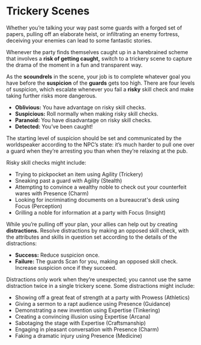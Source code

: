 # Trickery Scenes
Whether you’re talking your way past some guards with a forged set of papers, pulling off an elaborate heist, or infiltrating an enemy fortress, deceiving your enemies can lead to some fantastic stories.

Whenever the party finds themselves caught up in a harebrained scheme that involves a **risk of getting caught,** switch to a trickery scene to capture the drama of the moment in a fun and transparent way.

As the **scoundrels** in the scene, your job is to complete whatever goal you have before the **suspicion** of the **guards** gets too high. There are four levels of suspicion, which escalate whenever you fail a **risky** skill check and make taking further risks more dangerous.
* **Oblivious:**  You have advantage on risky skill checks.
* **Suspicious:** Roll normally when making risky skill checks.
* **Paranoid:** You have disadvantage on risky skill checks.
* **Detected:** You’ve been caught!

The starting level of suspicion should be set and communicated by the worldspeaker according to the NPC’s state: it’s much harder to pull one over a guard when they’re arresting you than when they’re relaxing at the pub.

Risky skill checks might include:
* Trying to pickpocket an item using Agility (Trickery)
* Sneaking past a guard with Agility (Stealth)
* Attempting to convince a wealthy noble to check out your counterfeit wares with Presence (Charm)
* Looking for incriminating documents on a bureaucrat's desk using Focus (Perception)
* Grilling a noble for information at a party with Focus (Insight)

While you’re pulling off your plan, your allies can help out by creating **distractions.** Resolve distractions by making an opposed skill check, with the attributes and skills in question set according to the details of the distractions:
* **Success:** Reduce suspicion once. 
* **Failure:** The guards Scan for you, making an opposed skill check. Increase suspicion once if they succeed.

Distractions only work when they’re unexpected; you cannot use the same distraction twice in a single trickery scene. Some distractions might include:
* Showing off a great feat of strength at a party with Prowess (Athletics)
* Giving a sermon to a rapt audience using Presence (Guidance)
* Demonstrating a new invention using Expertise (Tinkering)
* Creating a convincing illusion using Expertise (Arcana)
* Sabotaging the stage with Expertise (Craftsmanship)
* Engaging in pleasant conversation with Presence (Charm)
* Faking a dramatic injury using Presence (Medicine)
